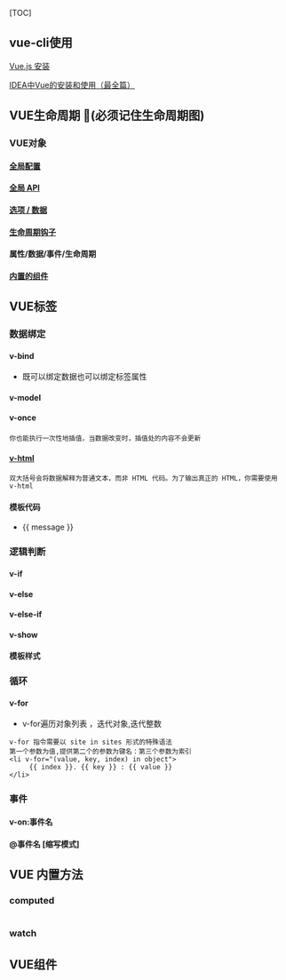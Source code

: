 [TOC]



## vue-cli使用

[Vue.js 安装](https://www.runoob.com/vue2/vue-install.html)

[IDEA中Vue的安装和使用（最全篇）](https://blog.csdn.net/CCIEJohn_zhou/article/details/89043500)

## VUE生命周期 :imp:(必须记住生命周期图)

### VUE对象

#### [全局配置](https://cn.vuejs.org/v2/api/#全局配置)

#### [全局 API](https://cn.vuejs.org/v2/api/#全局-API)

#### [选项 / 数据](https://cn.vuejs.org/v2/api/#选项-数据)

#### [生命周期钩子](https://cn.vuejs.org/v2/api/#选项-生命周期钩子)

#### 属性/数据/事件/生命周期

#### [内置的组件](https://cn.vuejs.org/v2/api/#内置的组件)

## VUE标签

### 数据绑定

#### v-bind 

- 既可以绑定数据也可以绑定标签属性

#### v-model

#### v-once

```vue
你也能执行一次性地插值，当数据改变时，插值处的内容不会更新
```

#### [v-html](https://cn.vuejs.org/v2/api/#v-html)

```vue
双大括号会将数据解释为普通文本，而非 HTML 代码。为了输出真正的 HTML，你需要使用 v-html
```



#### 模板代码

- {{ message }}

### 逻辑判断

#### v-if

#### v-else

#### v-else-if

#### v-show

#### 模板样式

### 循环

#### v-for

- v-for遍历对象列表 ，迭代对象,迭代整数

```vue
v-for 指令需要以 site in sites 形式的特殊语法
第一个参数为值,提供第二个的参数为键名：第三个参数为索引
<li v-for="(value, key, index) in object">
     {{ index }}. {{ key }} : {{ value }}
</li>
```

### 事件

#### v-on:事件名

#### @事件名 [缩写模式]

## VUE 内置方法

### computed

```

```

### watch

## VUE组件



